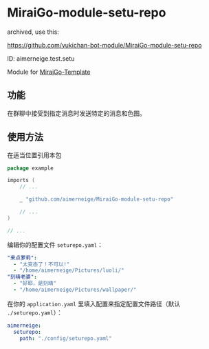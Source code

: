 # MiraiGo-module-setu-repo

archived, use this:

<https://github.com/yukichan-bot-module/MiraiGo-module-setu-repo>

ID: aimerneige.test.setu

Module for [MiraiGo-Template](https://github.com/Logiase/MiraiGo-Template)

## 功能

在群聊中接受到指定消息时发送特定的消息和色图。

## 使用方法

在适当位置引用本包

```go
package example

imports (
    // ...

    _ "github.com/aimerneige/MiraiGo-module-setu-repo"

    // ...
)

// ...
```

编辑你的配置文件 `seturepo.yaml`：

```yaml
"来点萝莉":
  - "太变态了！不可以!"
  - "/home/aimerneige/Pictures/luoli/"
"刻晴老婆":
  - "好耶，是刻晴"
  - "/home/aimerneige/Pictures/wallpaper/"
```

在你的 `application.yaml` 里填入配置来指定配置文件路径（默认 `./seturepo.yaml`）：

```yaml
aimerneige:
  seturepo:
    path: "./config/seturepo.yaml"
```
